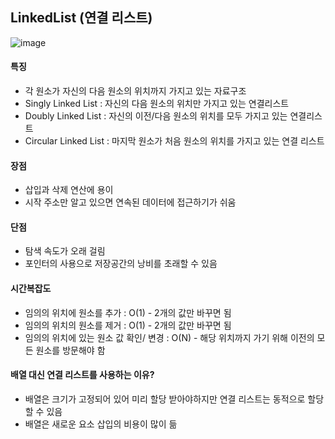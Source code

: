 ## LinkedList (연결 리스트)

![image](https://user-images.githubusercontent.com/61968474/94561461-ff861e00-029e-11eb-92bd-7b0bef266e20.png)

#### 특징

- 각 원소가 자신의 다음 원소의 위치까지 가지고 있는 자료구조
- Singly Linked List : 자신의 다음 원소의 위치만 가지고 있는 연결리스트
- Doubly Linked List : 자신의 이전/다음 원소의 위치를 모두 가지고 있는 연결리스트
- Circular Linked List : 마지막 원소가 처음 원소의 위치를 가지고 있는 연결 리스트

#### 장점

- 삽입과 삭제 연산에 용이
- 시작 주소만 알고 있으면 연속된 데이터에 접근하기가 쉬움

#### 단점

- 탐색 속도가 오래 걸림
- 포인터의 사용으로 저장공간의 낭비를 초래할 수 있음

#### 시간복잡도

- 임의의 위치에 원소를 추가 : O(1) - 2개의 값만 바꾸면 됨
- 임의의 위치의 원소를 제거 : O(1) - 2개의 값만 바꾸면 됨
- 임의의 위치에 있는 원소 값 확인/ 변경 : O(N) - 해당 위치까지 가기 위해 이전의 모든 원소를 방문해야 함

#### 배열 대신 연결 리스트를 사용하는 이유?

- 배열은 크기가 고정되어 있어 미리 할당 받아야하지만 연결 리스트는 동적으로 할당할 수 있음
- 배열은 새로운 요소 삽입의 비용이 많이 듦
